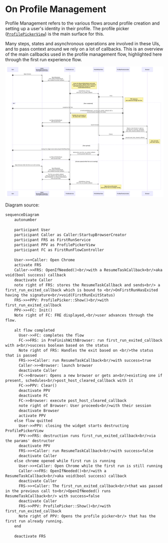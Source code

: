 # On Profile Management

Profile Management refers to the various flows around profile creation and
setting up a user's identity in their profile. The profile picker
([`ProfilePickerView`](profile_picker_view.h)) is the main surface for this.

Many steps, states and asynchronous operations are involved in these UIs, and
to pass context around we rely on a lot of callbacks. This is an overview of the
main callbacks used in the profile management flow, highlighted here through the
first run experience flow.

![sequence diagram](first_run_flow_sequence_diagram.png)

Diagram source:

```mermaid
sequenceDiagram
    autonumber

    participant User
    participant Caller as Caller:StartupBrowserCreator
    participant FRS as FirstRunService
    participant PPV as ProfilePickerView
    participant FC as FirstRunFlowController

    User->>+Caller: Open Chrome
    activate FRS
    Caller->>FRS: OpenIfNeeded()<br/>with a ResumeTaskCallback<br/>aka void(bool success) callback
    deactivate Caller
    note right of FRS: stores the ResumeTaskCallback and sends<br/> a first_run_exited_callback which is bound to <br/>OnFirstRunHasExited having the signature<br/>void(FirstRunExitStatus)
    FRS->>+PPV: ProfilePicker::Show()<br/>with first_run_exited_callback
    PPV->>+FC: Init()
    Note right of FC: FRE displayed,<br/>user advances through the flow.

    alt flow completed
      User->>FC: completes the flow
      FC->>FRS: in PreFinishWithBrowser: run first_run_exited_callback with a<br/>success boolean based on the status
      Note right of FRS: Handles the exit based on <br/>the status that is passed
      FRS->>+Caller: run ResumeTaskCallback<br/>with success=true
      Caller->>+Browser: launch browser
      deactivate Caller
      FC->>Browser: Opens a new browser or gets an<br/>existing one if present, schedules<br/>post_host_cleared_callback with it
      FC->>PPV: Clear()
      deactivate PPV
      deactivate FC
      FC->>Browser: execute post_host_cleared_callback
      note right of Browser: User proceeds<br/>with their session
      deactivate Browser
      activate PPV
    else flow quitted
      User->>PPV: closing the widget starts destructing ProfilePickerView
      PPV->>FRS: destruction runs first_run_exited_callback<br/>via the params' destructor
      deactivate PPV
      FRS->>+Caller: run ResumeTaskCallback<br/>with success=false
      deactivate Caller
    else chrome opened while first run is running
      User->>+Caller: Open Chrome while the first run is still running
      Caller->>FRS: OpenIfNeeded()<br/>with a ResumeTaskCallback<br/>aka void(bool success) callback
      deactivate Caller
      FRS->>+Caller: The first_run_exited_callback<br/>that was passed in the previous call to<br/>OpenIfNeeded() runs ResumeTaskCallback<br/> with success=false
      deactivate Caller
      FRS->>PPV: ProfilePicker::Show()<br/>with first_run_exited_callback
      Note right of PPV: Opens the profile picker<br/> that has the first run already running.
    end

    deactivate FRS
```
